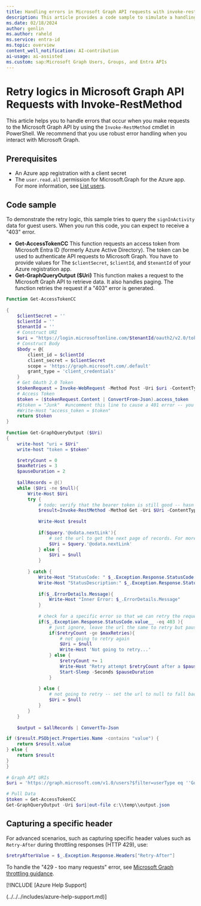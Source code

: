 ```yaml
---
title: Handling errors in Microsoft Graph API requests with invoke-restmethod
description: This article provides a code sample to simulate a handling error that occurs when you make requests to the Microsoft Graph API by using the Invoke-RestMethod cmdlet in PowerShell.
ms.date: 02/18/2024
author: genlin
ms.author: raheld
ms.service: entra-id
ms.topic: overview
content_well_notification: AI-contribution
ai-usage: ai-assisted
ms.custom: sap:Microsoft Graph Users, Groups, and Entra APIs
---
```

# Retry logics in Microsoft Graph API Requests with Invoke-RestMethod

This article helps you to handle errors that occur when you make requests to the Microsoft Graph API by using the `Invoke-RestMethod` cmdlet in PowerShell. We recommend that you use robust error handling when you interact with Microsoft Graph.

## Prerequisites

- An Azure app registration with a client secret
- The `user.read.all` permission for Microsoft.Graph for the Azure app. For more information, see [List users](/graph/api/user-get?view=graph-rest-1.0&tabs=http&preserve-view=true).

## Code sample

To demonstrate the retry logic, this sample tries to query the `signInActivity` data for guest users. When you run this code, you can expect to receive a "403" error.

- **Get-AccessTokenCC** This function requests an access token from Microsoft Entra ID (formerly Azure Active Directory). The token can be used to authenticate API requests to Microsoft Graph. You have to provide values for The `$clientSecret`, `$clientId`, and `$tenantId` of your Azure registration app.
- **Get-GraphQueryOutput ($Uri)**  This function makes a request to the Microsoft Graph API to retrieve data. It also handles paging. The function retries the request if a "403" error is generated.

``` powershell
Function Get-AccessTokenCC
 
{
    $clientSecret = ''
    $clientId = ''
    $tenantId = ''
    # Construct URI
    $uri = "https://login.microsoftonline.com/$tenantId/oauth2/v2.0/token"
    # Construct Body
    $body = @{
        client_id = $clientId
        client_secret = $clientSecret
        scope = 'https://graph.microsoft.com/.default'
        grant_type = 'client_credentials'
    }
    # Get OAuth 2.0 Token
    $tokenRequest = Invoke-WebRequest -Method Post -Uri $uri -ContentType 'application/x-www-form-urlencoded' -Body $body -UseBasicParsing
    # Access Token
    $token = ($tokenRequest.Content | ConvertFrom-Json).access_token
    #$token = "Junk"  #uncomment this line to cause a 401 error -- you can set that status in the error handler to test the pause and retry
    #Write-Host "access_token = $token"
    return $token
}
 
Function Get-GraphQueryOutput ($Uri)
{
    write-host "uri = $Uri"
    write-host "token = $token"

    $retryCount = 0
    $maxRetries = 3
    $pauseDuration = 2
 
    $allRecords = @()
    while ($Uri -ne $null){
        Write-Host $Uri
        try {
            # todo: verify that the bearer token is still good -- hasn't expired yet -- if it has, then get a new token before making the request
            $result=Invoke-RestMethod -Method Get -Uri $Uri -ContentType 'application/json' -Headers @{Authorization = "Bearer $token"}
           
            Write-Host $result
         
            if($query.'@odata.nextLink'){
                # set the url to get the next page of records. For more information about paging, see https://docs.microsoft.com/graph/paging
                $Uri = $query.'@odata.nextLink'
            } else {
                $Uri = $null
            }
 
        } catch {
            Write-Host "StatusCode: " $_.Exception.Response.StatusCode.value__
            Write-Host "StatusDescription:" $_.Exception.Response.StatusDescription
 
            if($_.ErrorDetails.Message){
                Write-Host "Inner Error: $_.ErrorDetails.Message"
            }
 
            # check for a specific error so that we can retry the request otherwise, set the url to null so that we fall out of the loop
            if($_.Exception.Response.StatusCode.value__ -eq 403 ){
                # just ignore, leave the url the same to retry but pause first
                if($retryCount -ge $maxRetries){
                    # not going to retry again
                    $Uri = $null
                    Write-Host 'Not going to retry...'
                } else {
                    $retryCount += 1
                    Write-Host "Retry attempt $retryCount after a $pauseDuration second pause..."
                    Start-Sleep -Seconds $pauseDuration
                }
 
            } else {
                # not going to retry -- set the url to null to fall back out of the while loop
                $Uri = $null
            }
        }
    }
 
    $output = $allRecords | ConvertTo-Json

if ($result.PSObject.Properties.Name -contains "value") {
    return $result.value
} else {
    return $result
}
}
 
# Graph API URIs
$uri = 'https://graph.microsoft.com/v1.0/users?$filter=userType eq ''Guest''&$select=displayName,UserprincipalName,userType,identities,signInActivity'

# Pull Data
$token = Get-AccessTokenCC
Get-GraphQueryOutput -Uri $uri|out-file c:\\temp\\output.json

```

## Capturing a specific header

For advanced scenarios, such as capturing specific header values such as `Retry-After` during throttling responses (HTTP 429), use:

```powershell
$retryAfterValue = $_.Exception.Response.Headers["Retry-After"]
```
To handle the "429 - too many requests" error, see [Microsoft Graph throttling guidance](/graph/throttling).

[!INCLUDE [Azure Help Support]

(../../../includes/azure-help-support.md)]
